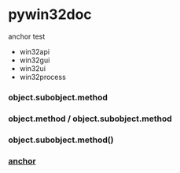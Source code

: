 # pywin32doc

<span id="this_is-a.test/of@anchor">anchor test</span>
- win32api
- win32gui
- win32ui
- win32process

### object.subobject.method
### object.method / object.subobject.method
### object.subobject.method()
### [anchor](#thisisatestofanchor)
